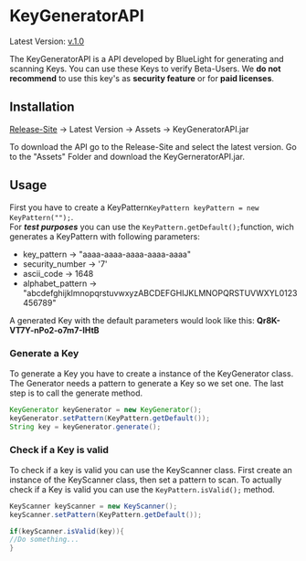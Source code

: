 # KeyGeneratorAPI

Latest Version: [v.1.0](https://github.com/BlueLight/KeyGeneratorAPI/releases/tag/v.1.0)

The KeyGeneratorAPI is a API developed by BlueLight for generating and scanning Keys. You can use these Keys to verify Beta-Users. We **do not recommend** to use this key's as **security feature** or for **paid licenses**.

## Installation

[Release-Site](https://github.com/Zero-Developing/KeyGeneratorAPI/releases) -> Latest Version -> Assets -> KeyGeneratorAPI.jar

To download the API go to the Release-Site and select the latest version. Go to the "Assets" Folder and download the KeyGerneratorAPI.jar.

## Usage
First you have to create a KeyPattern```KeyPattern keyPattern = new KeyPattern("");```. <br>
For ***test purposes*** you can use the ```KeyPattern.getDefault();```function, wich generates a KeyPattern with following parameters:<br>
- key_pattern -> "aaaa-aaaa-aaaa-aaaa-aaaa"
- security_number -> '7'
- ascii_code -> 1648
- alphabet_pattern -> "abcdefghijklmnopqrstuvwxyzABCDEFGHIJKLMNOPQRSTUVWXYL0123456789"

A generated Key with the default parameters would look like this: **Qr8K-VT7Y-nPo2-o7m7-IHtB**

### Generate a Key
To generate a Key you have to create a instance of the KeyGenerator class.
The Generator needs a pattern to generate a Key so we set one.
The last step is to call the generate method.
```java
KeyGenerator keyGenerator = new KeyGenerator();
keyGenerator.setPattern(KeyPattern.getDefault());
String key = keyGenerator.generate();
```
### Check if a Key is valid
To check if a key is valid you can use the KeyScanner class. First create an instance of the KeyScanner class, then set a pattern to scan. To actually check if a Key is valid you can use the ```KeyPattern.isValid();``` method.

```java
KeyScanner keyScanner = new KeyScanner();
keyScanner.setPattern(KeyPattern.getDefault());

if(keyScanner.isValid(key)){
//Do something...
}
```
